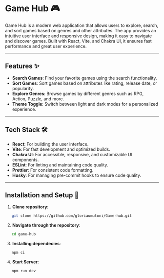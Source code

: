 # Game Hub 🎮

Game Hub is a modern web application that allows users to explore, search, and sort games based on genres and other attributes. The app provides an intuitive user interface and responsive design, making it easy to navigate and discover games. Built with React, Vite, and Chakra UI, it ensures fast performance and great user experience.

---

## Features ✨

- **Search Games**: Find your favorite games using the search functionality.
- **Sort Games**: Sort games based on attributes like rating, release date, or popularity.
- **Explore Genres**: Browse games by different genres such as RPG, Action, Puzzle, and more.
- **Theme Toggle**: Switch between light and dark modes for a personalized experience.

---

## Tech Stack 🛠️

- **React**: For building the user interface.
- **Vite**: For fast development and optimized builds.
- **Chakra UI**: For accessible, responsive, and customizable UI components.
- **ESLint**: For linting and maintaining code quality.
- **Prettier**: For consistent code formatting.
- **Husky**: For managing pre-commit hooks to ensure code quality.

---

## Installation and Setup 🚀

1. **Clone repository**:

```bash
   git clone https://github.com/gloriaumutoni/Game-hub.git
```

2. **Navigate through the repository**:

```bash
   cd game-hub
```

3. **Installing dependecies**:

```bash
   npm ci
```

4. **Start Server**:

```bash
   npm run dev
```
